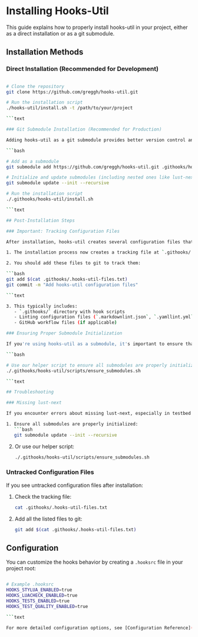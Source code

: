 
# Installing Hooks-Util

This guide explains how to properly install hooks-util in your project, either as a direct installation or as a git submodule.

## Installation Methods

### Direct Installation (Recommended for Development)

```bash

# Clone the repository
git clone https://github.com/greggh/hooks-util.git

# Run the installation script
./hooks-util/install.sh -t /path/to/your/project

```text

### Git Submodule Installation (Recommended for Production)

Adding hooks-util as a git submodule provides better version control and easier updates:

```bash

# Add as a submodule
git submodule add https://github.com/greggh/hooks-util.git .githooks/hooks-util

# Initialize and update submodules (including nested ones like lust-next)
git submodule update --init --recursive

# Run the installation script
./.githooks/hooks-util/install.sh

```text

## Post-Installation Steps

### Important: Tracking Configuration Files

After installation, hooks-util creates several configuration files that should be tracked in git to ensure consistent behavior across all users of the repository:

1. The installation process now creates a tracking file at `.githooks/.hooks-util-files.txt` that lists all files created by hooks-util.

2. You should add these files to git to track them:

```bash
git add $(cat .githooks/.hooks-util-files.txt)
git commit -m "Add hooks-util configuration files"

```text

3. This typically includes:
   - `.githooks/` directory with hook scripts
   - Linting configuration files (`.markdownlint.json`, `.yamllint.yml`, etc.)
   - GitHub workflow files (if applicable)

### Ensuring Proper Submodule Initialization

If you're using hooks-util as a submodule, it's important to ensure that all nested submodules (like lust-next) are properly initialized:

```bash

# Use our helper script to ensure all submodules are properly initialized
./.githooks/hooks-util/scripts/ensure_submodules.sh

```text

## Troubleshooting

### Missing lust-next

If you encounter errors about missing lust-next, especially in testbed projects:

1. Ensure all submodules are properly initialized:
   ```bash
   git submodule update --init --recursive
   ```

2. Or use our helper script:
   ```bash
   ./.githooks/hooks-util/scripts/ensure_submodules.sh
   ```

### Untracked Configuration Files

If you see untracked configuration files after installation:

1. Check the tracking file:
   ```bash
   cat .githooks/.hooks-util-files.txt
   ```

2. Add all the listed files to git:
   ```bash
   git add $(cat .githooks/.hooks-util-files.txt)
   ```

## Configuration

You can customize the hooks behavior by creating a `.hooksrc` file in your project root:

```bash

# Example .hooksrc
HOOKS_STYLUA_ENABLED=true
HOOKS_LUACHECK_ENABLED=true
HOOKS_TESTS_ENABLED=true
HOOKS_TEST_QUALITY_ENABLED=true

```text

For more detailed configuration options, see [Configuration Reference](../reference/configuration-options.md).


